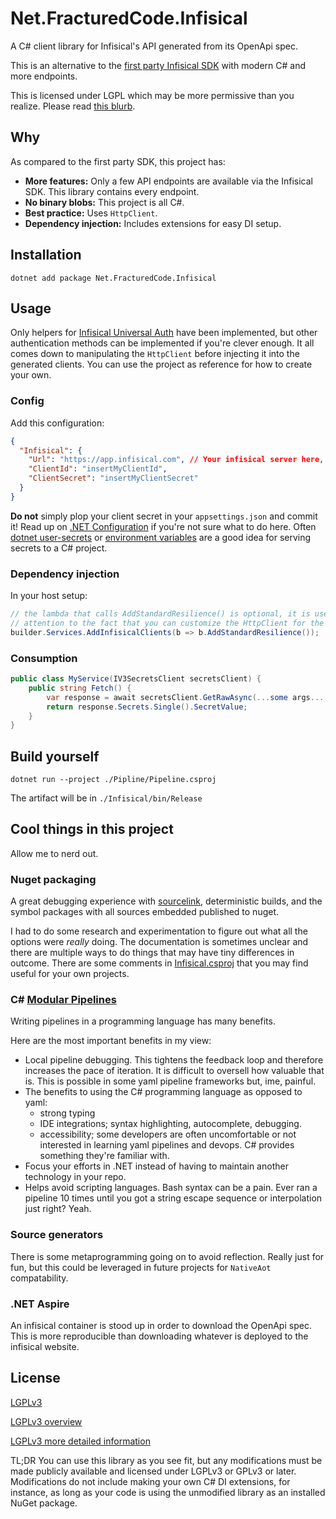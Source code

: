 # Net.FracturedCode.Infisical

A C# client library for Infisical's API generated from its OpenApi spec.

This is an alternative to the
[first party Infisical SDK](https://github.com/Infisical/sdk) with modern C# and
more endpoints.

This is licensed under LGPL which may be more permissive than you realize.
Please read [this blurb](#license).

## Why

As compared to the first party SDK, this project has:

- **More features:** Only a few API endpoints are available via the Infisical 
  SDK. This library contains every endpoint.
- **No binary blobs:** This project is all C#.
- **Best practice:** Uses `HttpClient`.
- **Dependency injection:** Includes extensions for easy DI setup.

## Installation

```
dotnet add package Net.FracturedCode.Infisical
```

## Usage

Only helpers for [Infisical Universal Auth](https://infisical.com/docs/documentation/platform/identities/universal-auth)
have been implemented, but other authentication methods can be implemented
if you're clever enough. It all comes down to manipulating the `HttpClient`
before injecting it into the generated clients. You can use the project as 
reference for how to create your own.

### Config

Add this configuration:
```json
{
  "Infisical": {
    "Url": "https://app.infisical.com", // Your infisical server here, if applicable
    "ClientId": "insertMyClientId",
    "ClientSecret": "insertMyClientSecret"
  }
}
```

**Do not** simply plop your client secret in your `appsettings.json` and commit 
it! Read up on [.NET Configuration](https://learn.microsoft.com/en-us/dotnet/core/extensions/configuration)
if you're not sure what to do here. Often [dotnet user-secrets](https://learn.microsoft.com/en-us/aspnet/core/security/app-secrets)
or [environment variables](https://learn.microsoft.com/en-us/dotnet/core/extensions/configuration-providers#environment-variable-configuration-provider)
are a good idea for serving secrets to a C# project.

### Dependency injection

In your host setup:
```csharp
// the lambda that calls AddStandardResilience() is optional, it is used to draw
// attention to the fact that you can customize the HttpClient for the Infisical clients
builder.Services.AddInfisicalClients(b => b.AddStandardResilience());
```

### Consumption

```csharp
public class MyService(IV3SecretsClient secretsClient) {
    public string Fetch() {
        var response = await secretsClient.GetRawAsync(...some args...., "secretName");
        return response.Secrets.Single().SecretValue;
    }
}
```

## Build yourself

```
dotnet run --project ./Pipline/Pipeline.csproj
```

The artifact will be in `./Infisical/bin/Release`

## Cool things in this project

Allow me to nerd out.

### Nuget packaging
A great debugging experience with
[sourcelink](https://github.com/dotnet/sourcelink),
deterministic builds,
and the symbol packages with all sources embedded published to nuget.

I had to do some research and experimentation to figure out what all the 
options were *really* doing. The documentation is sometimes unclear and 
there are multiple ways to do things that may have tiny differences in outcome.
There are some comments in [Infisical.csproj](Infisical/Infisical.csproj)
that you may find useful for your own projects.

### C# [Modular Pipelines](https://github.com/thomhurst/ModularPipelines)

Writing pipelines in a programming language has many benefits.

Here are the most important benefits in my view:

- Local pipeline debugging. This tightens the feedback loop and 
  therefore increases the pace of iteration.
  It is difficult to oversell how valuable that is.
  This is possible in some yaml pipeline frameworks but, ime, painful.
- The benefits to using the C# programming language as opposed to yaml:
  - strong typing
  - IDE integrations; syntax highlighting, autocomplete, debugging.
  - accessibility; some developers are often uncomfortable or not interested in 
    learning yaml pipelines and devops. C# provides something they're 
    familiar with.
- Focus your efforts in .NET instead of having to maintain another 
  technology in your repo.
- Helps avoid scripting languages. Bash syntax can be a pain. Ever ran a 
  pipeline 10 times until you got a string escape sequence or interpolation 
  just right? Yeah.

### Source generators

There is some metaprogramming going on to avoid reflection. Really just for 
fun, but this could be leveraged in future projects for `NativeAot` 
compatability.

### .NET Aspire

An infisical container is stood up in order to download the OpenApi spec. 
This is more reproducible than downloading whatever is deployed to the 
infisical website.


## License

[LGPLv3](./LICENSE)

[LGPLv3 overview](https://choosealicense.com/licenses/lgpl-3.0/#)

[LGPLv3 more detailed information](https://fossa.com/blog/open-source-software-licenses-101-lgpl-license/)

TL;DR You can use this library as you see fit, but any modifications must be 
made publicly available and licensed under LGPLv3 or GPLv3 or later. 
Modifications do not include making your own C# DI extensions, for instance, as 
long as your code is using the unmodified library as an installed NuGet 
package.